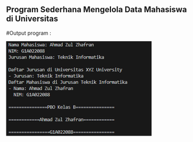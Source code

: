 ## Program Sederhana Mengelola Data Mahasiswa di Universitas

#Output program :

![My Image](1214.png)
